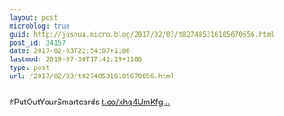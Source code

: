 ```yaml
---
layout: post
microblog: true
guid: http://joshua.micro.blog/2017/02/03/t827485316105670656.html
post_id: 34157
date: 2017-02-03T22:54:07+1100
lastmod: 2019-07-30T17:41:19+1100
type: post
url: /2017/02/03/t827485316105670656.html
---
```

#PutOutYourSmartcards [t.co/xhq4UmKfg...](https://t.co/xhq4UmKfgC)

